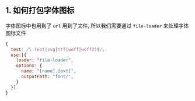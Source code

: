 ## 1. 如何打包字体图标
字体图标中也用到了 `url` 用到了文件, 所以我们需要通过 `file-loader` 来处理字体图标文件
```js
{
  test: /\.(eot|svg|ttf|woff|woff2)$/,
  use:[{
    loader: "file-loader",
    options: {
      name: "[name].[ext]",
      outputPath: "font/",
    }
  }]
}
```